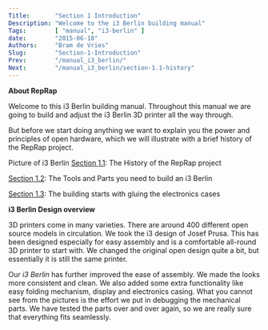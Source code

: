 ```yaml
---
Title:       "Section 1 Introduction"
Description: "Welcome to the i3 Berlin building manual"
Tags:        [ "manual", "i3-berlin" ]
date:        "2015-06-18"
Authors:     "Bram de Vries"
Slug:        "Section-1-Introduction"
Prev:        "/manual_i3_berlin/"
Next:        "/manual_i3_berlin/section-1.1-history"
---
```



**About RepRap**

Welcome to this i3 Berlin building manual. Throughout this manual we are
going to build and adjust the i3 Berlin 3D printer all the way through.

But before we start doing anything we want to explain you the power and
principles of open hardware, which we will illustrate with a brief
history of the RepRap project.

Picture of i3 Berlin [Section
1.1](/manual_i3_berlin/section-1.1-history):
The History of the RepRap project

[Section
1.2](/manual_i3_berlin/section-1.2-tools-and-parts):
The Tools and Parts you need to build an i3 Berlin

[Section
1.3](/manual_i3_berlin/section-1.3-preparing-casings):
The building starts with gluing the electronics cases

**i3 Berlin Design overview**

3D printers come in many varieties. There are around 400 different open
source models in circulation. We took the i3 design of Josef Prusa. This
has been designed especially for easy assembly and is a comfortable
all-round 3D printer to start with. We changed the original open design
quite a bit, but essentially it is still the same printer.

Our *i3 Berlin* has further improved the ease of assembly. We made the
looks more consistent and clean. We also added some extra functionality
like easy folding mechanism, display and electronics casing. What you
cannot see from the pictures is the effort we put in debugging the
mechanical parts. We have tested the parts over and over again, so we
are really sure that everything fits seamlessly.


